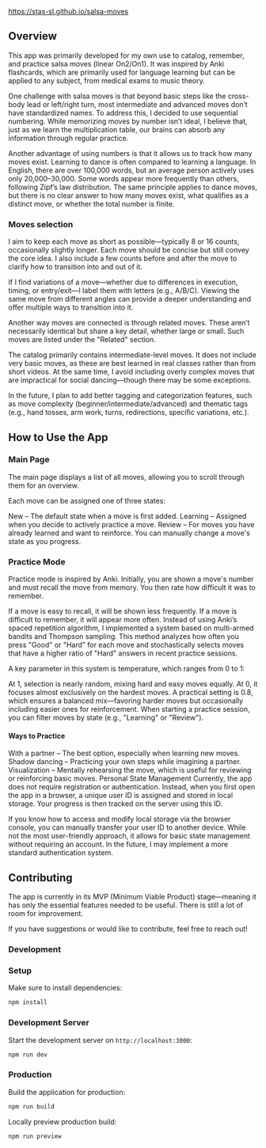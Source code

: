 https://stas-sl.github.io/salsa-moves

## Overview

This app was primarily developed for my own use to catalog, remember, and practice salsa moves (linear On2/On1). It was inspired by Anki flashcards, which are primarily used for language learning but can be applied to any subject, from medical exams to music theory.

One challenge with salsa moves is that beyond basic steps like the cross-body lead or left/right turn, most intermediate and advanced moves don’t have standardized names. To address this, I decided to use sequential numbering. While memorizing moves by number isn’t ideal, I believe that, just as we learn the multiplication table, our brains can absorb any information through regular practice.

Another advantage of using numbers is that it allows us to track how many moves exist. Learning to dance is often compared to learning a language. In English, there are over 100,000 words, but an average person actively uses only 20,000–30,000. Some words appear more frequently than others, following Zipf’s law distribution. The same principle applies to dance moves, but there is no clear answer to how many moves exist, what qualifies as a distinct move, or whether the total number is finite.

### Moves selection
I aim to keep each move as short as possible—typically 8 or 16 counts, occasionally slightly longer. Each move should be concise but still convey the core idea. I also include a few counts before and after the move to clarify how to transition into and out of it.

If I find variations of a move—whether due to differences in execution, timing, or entry/exit—I label them with letters (e.g., A/B/C). Viewing the same move from different angles can provide a deeper understanding and offer multiple ways to transition into it.

Another way moves are connected is through related moves. These aren’t necessarily identical but share a key detail, whether large or small. Such moves are listed under the "Related" section.

The catalog primarily contains intermediate-level moves. It does not include very basic moves, as these are best learned in real classes rather than from short videos. At the same time, I avoid including overly complex moves that are impractical for social dancing—though there may be some exceptions.

In the future, I plan to add better tagging and categorization features, such as move complexity (beginner/intermediate/advanced) and thematic tags (e.g., hand tosses, arm work, turns, redirections, specific variations, etc.).

## How to Use the App
### Main Page
The main page displays a list of all moves, allowing you to scroll through them for an overview.

Each move can be assigned one of three states:

New – The default state when a move is first added.
Learning – Assigned when you decide to actively practice a move.
Review – For moves you have already learned and want to reinforce.
You can manually change a move's state as you progress.

### Practice Mode
Practice mode is inspired by Anki. Initially, you are shown a move's number and must recall the move from memory. You then rate how difficult it was to remember.

If a move is easy to recall, it will be shown less frequently.
If a move is difficult to remember, it will appear more often.
Instead of using Anki’s spaced repetition algorithm, I implemented a system based on multi-armed bandits and Thompson sampling. This method analyzes how often you press "Good" or "Hard" for each move and stochastically selects moves that have a higher ratio of "Hard" answers in recent practice sessions.

A key parameter in this system is temperature, which ranges from 0 to 1:

At 1, selection is nearly random, mixing hard and easy moves equally.
At 0, it focuses almost exclusively on the hardest moves.
A practical setting is 0.8, which ensures a balanced mix—favoring harder moves but occasionally including easier ones for reinforcement.
When starting a practice session, you can filter moves by state (e.g., "Learning" or "Review").

#### Ways to Practice
With a partner – The best option, especially when learning new moves.
Shadow dancing – Practicing your own steps while imagining a partner.
Visualization – Mentally rehearsing the move, which is useful for reviewing or reinforcing basic moves.
Personal State Management
Currently, the app does not require registration or authentication. Instead, when you first open the app in a browser, a unique user ID is assigned and stored in local storage. Your progress is then tracked on the server using this ID.

If you know how to access and modify local storage via the browser console, you can manually transfer your user ID to another device. While not the most user-friendly approach, it allows for basic state management without requiring an account. In the future, I may implement a more standard authentication system.

## Contributing
The app is currently in its MVP (Minimum Viable Product) stage—meaning it has only the essential features needed to be useful. There is still a lot of room for improvement.

If you have suggestions or would like to contribute, feel free to reach out!

### Development

### Setup

Make sure to install dependencies:

```bash
npm install
```

### Development Server

Start the development server on `http://localhost:3000`:

```bash
npm run dev
```

### Production

Build the application for production:

```bash
npm run build
```

Locally preview production build:

```bash
npm run preview
```
